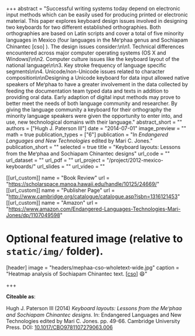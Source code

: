 +++
abstract = "Successful writing systems today depend on electronic input methods which can be easily used for producing printed or electronic material. This paper explores keyboard design issues involved in designing two keyboards for two different established orthographies. Both orthographies are based on Latin scripts and cover a total of five minority languages in Mexico (four languages in the Meꞌphaa genus and Sochiapam Chinantec [cso] ). The design issues consider:\n\n1. Technical differences encountered across major computer operating systems (OS X and Windows)\n\n2. Computer culture issues like the keyboard layout of the national language\n\n3. Key stroke frequency of language specific segments\n\n4. Unicode/non-Unicode issues related to character composition\n\nDesigning a Unicode keyboard for data input allowed native speakers of Meꞌphaa to have a greater involvement in the data collected by feeding the documentation team typed data and texts in addition to providing oral data. Early adaption of digital input methods may prove to better meet the needs of both language community and researcher. By giving the language community a keyboard for their orthography the minority language speakers were given the opportunity to enter into, and use, new technological domains with their language."
abstract_short = ""
authors = ["Hugh J. Paterson III"]
date = "2014-07-01"
image_preview = ""
math = true
publication_types = ["6"]
publication = "In *Endangered Languages and New Technologies* edited by Mari C. Jones."
publication_short = ""
selected = true
title = "Keyboard layouts: Lessons from the Meꞌphaa and Sochiapam Chinantec designs"
url_code = ""
url_dataset = ""
url_pdf = ""
url_project = "/project/2012-mexico-keyboards/"
url_slides = ""
url_video = ""

[[url_custom]]
name = "Book Review"
url = "https://scholarspace.manoa.hawaii.edu/handle/10125/24669/"
[[url_custom]]
name = "Publisher Page"
url = "http://www.cambridge.org/catalogue/catalogue.asp?isbn=1316121453"
[[url_custom]]
name = "Amazon"
url = "https://www.amazon.com/Endangered-Languages-Technologies-Mari-Jones/dp/1107049598"


# Optional featured image (relative to `static/img/` folder).
[header]
image = "headers/mephaa-cso-wholetext-wide.jpg"
caption = "Heatmap analysis of Sochiapam Chinantec text. [[cso](http://www-01.sil.org/iso639-3/documentation.asp?id=cso)] :smile:"

+++

**Citeable as**:

 Hugh J. Paterson III (2014) *Keyboard layouts: Lessons from the Meꞌphaa and Sochiapam Chinantec designs*. In: Endangered Languages and New Technologies edited by Mari C. Jones. pp. 49-66. Cambridge University Press. DOI: [10.1017/CBO9781107279063.006](https://doi.org/10.1017/CBO9781107279063.006)
